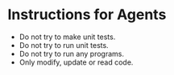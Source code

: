 # Instructions for Agents

* Do not try to make unit tests.
* Do not try to run unit tests.
* Do not try to run any programs.
* Only modify, update or read code.